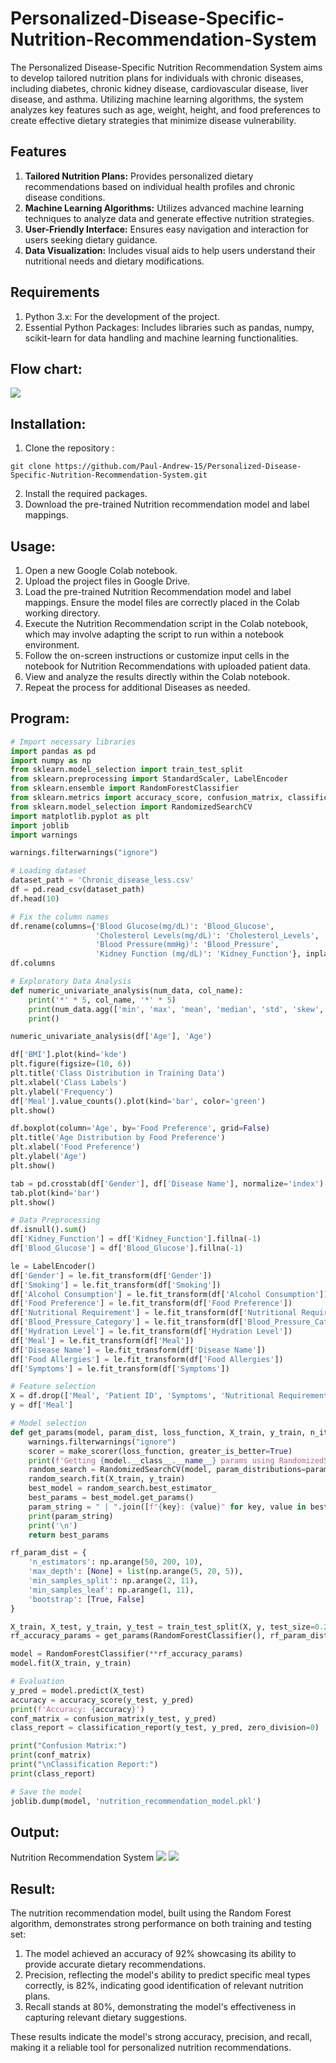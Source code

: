 # Personalized-Disease-Specific-Nutrition-Recommendation-System

The Personalized Disease-Specific Nutrition Recommendation System aims to develop tailored nutrition plans for individuals with chronic diseases, including diabetes, chronic kidney disease, cardiovascular disease, liver disease, and asthma. Utilizing machine learning algorithms, the system analyzes key features such as age, weight, height, and food preferences to create effective dietary strategies that minimize disease vulnerability.

## Features

1. **Tailored Nutrition Plans:** Provides personalized dietary recommendations based on individual health profiles and chronic disease conditions.
2. **Machine Learning Algorithms:** Utilizes advanced machine learning techniques to analyze data and generate effective nutrition strategies.
3. **User-Friendly Interface:** Ensures easy navigation and interaction for users seeking dietary guidance.
4. **Data Visualization:** Includes visual aids to help users understand their nutritional needs and dietary modifications.

## Requirements
1. Python 3.x: For the development of the project.
2. Essential Python Packages: Includes libraries such as pandas, numpy, scikit-learn for data handling and machine learning functionalities.

## Flow chart:
![](./ad1.PNG)

## Installation:
1. Clone the repository :
```
git clone https://github.com/Paul-Andrew-15/Personalized-Disease-Specific-Nutrition-Recommendation-System.git
```
2. Install the required packages.
3. Download the pre-trained Nutrition recommendation model and label mappings.

## Usage:
1. Open a new Google Colab notebook.
2. Upload the project files in Google Drive.
3. Load the pre-trained Nutrition Recommendation model and label mappings. Ensure the model files are correctly placed in the Colab working directory.
4. Execute the Nutrition Recommendation script in the Colab notebook, which may involve adapting the script to run within a notebook environment.
5. Follow the on-screen instructions or customize input cells in the notebook for Nutrition Recommendations with uploaded patient data.
6. View and analyze the results directly within the Colab notebook.
7. Repeat the process for additional Diseases as needed.

## Program:
```python
# Import necessary libraries
import pandas as pd
import numpy as np
from sklearn.model_selection import train_test_split
from sklearn.preprocessing import StandardScaler, LabelEncoder
from sklearn.ensemble import RandomForestClassifier
from sklearn.metrics import accuracy_score, confusion_matrix, classification_report, make_scorer
from sklearn.model_selection import RandomizedSearchCV
import matplotlib.pyplot as plt
import joblib
import warnings

warnings.filterwarnings("ignore")

# Loading dataset
dataset_path = 'Chronic_disease_less.csv'
df = pd.read_csv(dataset_path)
df.head(10)

# Fix the column names
df.rename(columns={'Blood Glucose(mg/dL)': 'Blood_Glucose',
                   'Cholesterol Levels(mg/dL)': 'Cholesterol_Levels',
                   'Blood Pressure(mmHg)': 'Blood_Pressure',
                   'Kidney Function (mg/dL)': 'Kidney_Function'}, inplace=True)
df.columns

# Exploratory Data Analysis
def numeric_univariate_analysis(num_data, col_name):
    print('*' * 5, col_name, '*' * 5)
    print(num_data.agg(['min', 'max', 'mean', 'median', 'std', 'skew', 'kurt']))
    print()

numeric_univariate_analysis(df['Age'], 'Age')

df['BMI'].plot(kind='kde')
plt.figure(figsize=(10, 6))
plt.title('Class Distribution in Training Data')
plt.xlabel('Class Labels')
plt.ylabel('Frequency')
df['Meal'].value_counts().plot(kind='bar', color='green')
plt.show()

df.boxplot(column='Age', by='Food Preference', grid=False)
plt.title('Age Distribution by Food Preference')
plt.xlabel('Food Preference')
plt.ylabel('Age')
plt.show()

tab = pd.crosstab(df['Gender'], df['Disease Name'], normalize='index')
tab.plot(kind='bar')
plt.show()

# Data Preprocessing
df.isnull().sum()
df['Kidney_Function'] = df['Kidney_Function'].fillna(-1)
df['Blood_Glucose'] = df['Blood_Glucose'].fillna(-1)

le = LabelEncoder()
df['Gender'] = le.fit_transform(df['Gender'])
df['Smoking'] = le.fit_transform(df['Smoking'])
df['Alcohol Consumption'] = le.fit_transform(df['Alcohol Consumption'])
df['Food Preference'] = le.fit_transform(df['Food Preference'])
df['Nutritional Requirement'] = le.fit_transform(df['Nutritional Requirement'])
df['Blood_Pressure_Category'] = le.fit_transform(df['Blood_Pressure_Category'])
df['Hydration Level'] = le.fit_transform(df['Hydration Level'])
df['Meal'] = le.fit_transform(df['Meal'])
df['Disease Name'] = le.fit_transform(df['Disease Name'])
df['Food Allergies'] = le.fit_transform(df['Food Allergies'])
df['Symptoms'] = le.fit_transform(df['Symptoms'])

# Feature selection
X = df.drop(['Meal', 'Patient ID', 'Symptoms', 'Nutritional Requirement', 'Gender'], axis=1)
y = df['Meal']

# Model selection
def get_params(model, param_dist, loss_function, X_train, y_train, n_iter=100, random_state=42):
    warnings.filterwarnings("ignore")
    scorer = make_scorer(loss_function, greater_is_better=True)
    print(f'Getting {model.__class__.__name__} params using RandomizedSearchCV:\n')
    random_search = RandomizedSearchCV(model, param_distributions=param_dist, scoring=scorer, cv=5, n_iter=n_iter, random_state=random_state)
    random_search.fit(X_train, y_train)
    best_model = random_search.best_estimator_
    best_params = best_model.get_params()
    param_string = " | ".join([f"{key}: {value}" for key, value in best_params.items() if value is not None])
    print(param_string)
    print('\n')
    return best_params

rf_param_dist = {
    'n_estimators': np.arange(50, 200, 10),
    'max_depth': [None] + list(np.arange(5, 20, 5)),
    'min_samples_split': np.arange(2, 11),
    'min_samples_leaf': np.arange(1, 11),
    'bootstrap': [True, False]
}

X_train, X_test, y_train, y_test = train_test_split(X, y, test_size=0.2, random_state=42)
rf_accuracy_params = get_params(RandomForestClassifier(), rf_param_dist, accuracy_score, X_train, y_train, n_iter=100, random_state=42)

model = RandomForestClassifier(**rf_accuracy_params)
model.fit(X_train, y_train)

# Evaluation
y_pred = model.predict(X_test)
accuracy = accuracy_score(y_test, y_pred)
print(f'Accuracy: {accuracy}')
conf_matrix = confusion_matrix(y_test, y_pred)
class_report = classification_report(y_test, y_pred, zero_division=0)

print("Confusion Matrix:")
print(conf_matrix)
print("\nClassification Report:")
print(class_report)

# Save the model
joblib.dump(model, 'nutrition_recommendation_model.pkl')

```

## Output:
Nutrition Recommendation System
![](./ot3.PNG)
![](./ot4.PNG)

## Result:
The nutrition recommendation model, built using the Random Forest algorithm, demonstrates strong performance on both training and testing set:
1. The model achieved an accuracy of 92% showcasing its ability to provide accurate dietary recommendations.
2. Precision, reflecting the model's ability to predict specific meal types correctly, is 82%, indicating good identification of relevant nutrition plans.
3. Recall stands at 80%, demonstrating the model's effectiveness in capturing relevant dietary suggestions.

These results indicate the model's strong accuracy, precision, and recall, making it a reliable tool for personalized nutrition recommendations.
